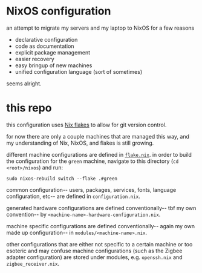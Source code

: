 # NixOS configuration

an attempt to migrate my servers and my laptop to NixOS
for a few reasons

- declarative configuration
- code as documentation
- explicit package management
- easier recovery
- easy bringup of new machines
- unified configuration language (sort of sometimes)

seems alright.

# this repo

this configuration uses [Nix flakes]
to allow for git version control.

for now there are only a couple machines
that are managed this way,
and my understanding of Nix, NixOS, and flakes
is still growing.

different machine configurations are defined
in [`flake.nix`](./flake.nix).
in order to build the configuration
for the `green` machine,
navigate to this directory
(`cd <root>/nixos`)
and run:

```nu
sudo nixos-rebuild switch --flake .#green
```

common configuration--
users, packages, services, fonts, language configuration, etc--
are defined in `configuration.nix`.

generated hardware configurations are defined conventionally--
tbf my own convention--
by `<machine-name>-hardware-configuration.nix`.

machine specific configurations are defined conventionally--
again my own made up configuration--
in `modules/<machine-name>.nix`.

other configurations that are either
not specific to a certain machine
or too esoteric and may confuse machine configurations
(such as the Zigbee adapter configuration)
are stored under modules,
e.g. `openssh.nix` and `zigbee_receiver.nix`.


[Nix flakes]: https://nixos.wiki/wiki/Flakes
